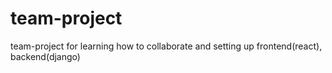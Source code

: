 # team-project
team-project for learning how to collaborate and setting up frontend(react), backend(django)
